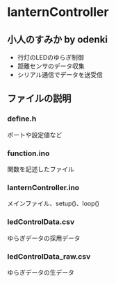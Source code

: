 # lanternController

## 小人のすみか by odenki
- 行灯のLEDのゆらぎ制御
- 距離センサのデータ収集
- シリアル通信でデータを送受信

## ファイルの説明
### define.h
ポートや設定値など
### function.ino
関数を記述したファイル
### lanternController.ino
メインファイル、setup()、loop()
### ledControlData.csv
ゆらぎデータの採用データ
### ledControlData_raw.csv
ゆらぎデータの生データ
